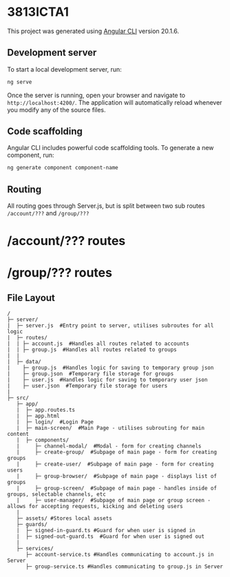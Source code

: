 # 3813ICTA1

This project was generated using [Angular CLI](https://github.com/angular/angular-cli) version 20.1.6.

## Development server

To start a local development server, run:

```bash
ng serve
```

Once the server is running, open your browser and navigate to `http://localhost:4200/`. The application will automatically reload whenever you modify any of the source files.

## Code scaffolding

Angular CLI includes powerful code scaffolding tools. To generate a new component, run:

```bash
ng generate component component-name
```
## Routing
All routing goes through Server.js, but is split between two sub routes ```/account/???``` and ```/group/???```

# /account/??? routes

# /group/??? routes

## File Layout
```
/
├─ server/
|  ├─ server.js  #Entry point to server, utilises subroutes for all logic
|  ├─ routes/
|  | ├─ account.js  #Handles all routes related to accounts
|  | ├─ group.js  #Handles all routes related to groups
|  |
|  ├─ data/
|    ├─ group.js  #Handles logic for saving to temporary group json
|    ├─ group.json  #Temporary file storage for groups
|    ├─ user.js  #Handles logic for saving to temporary user json
|    ├─ user.json  #Temporary file storage for users
|
├─ src/
   ├─ app/
   |  ├─ app.routes.ts
   |  ├─ app.html
   |  ├─ login/  #Login Page
   |  ├─ main-screen/  #Main Page - utilises subrouting for main content
   |  ├─ components/
   |     ├─ channel-modal/  #Modal - form for creating channels
   |     ├─ create-group/  #Subpage of main page - form for creating groups
   |     ├─ create-user/  #Subpage of main page - form for creating users
   |     ├─ group-browser/  #Subpage of main page - displays list of groups
   |     ├─ group-screen/  #Subpage of main page - handles inside of groups, selectable channels, etc
   |     ├─ user-manager/  #Subpage of main page or group screen - allows for accepting requests, kicking and deleting users
   |
   ├─ assets/ #Stores local assets
   ├─ guards/
   |  ├─ signed-in-guard.ts #Guard for when user is signed in
   |  ├─ signed-out-guard.ts  #Guard for when user is signed out
   |
   ├─ services/
      ├─ account-service.ts #Handles communicating to account.js in Server
      ├─ group-service.ts #Handles communicating to group.js in Server
```
